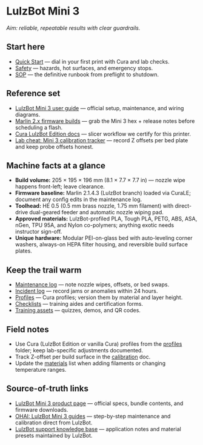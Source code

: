 # LulzBot Mini 3

_Aim: reliable, repeatable results with clear guardrails._

## Start here
- [Quick Start](./quickstart.md) — dial in your first print with Cura and lab checks.
- [Safety](./safety.md) — hazards, hot surfaces, and emergency stops.
- [SOP](./sop.md) — the definitive runbook from preflight to shutdown.

## Reference set
- [LulzBot Mini 3 user guide](https://download.lulzbot.com/Mini_3/documentation/LulzBot_Mini_3_User_Guide.pdf) — official setup, maintenance, and wiring diagrams.
- [Marlin 2.x firmware builds](https://download.lulzbot.com/Software/Marlin2/) — grab the Mini 3 hex + release notes before scheduling a flash.
- [Cura LulzBot Edition docs](https://www.lulzbot.com/learn/tutorials/cura-lulzbot-edition-user-manual) — slicer workflow we certify for this printer.
- [Lab cheat: Mini 3 calibration tracker](./calibration.md) — record Z offsets per bed plate and keep probe offsets honest.

## Machine facts at a glance
- **Build volume:** 205 × 195 × 196 mm (8.1 × 7.7 × 7.7 in) — nozzle wipe happens front-left; leave clearance.
- **Firmware baseline:** Marlin 2.1.4.3 (LulzBot branch) loaded via CuraLE; document any config edits in the maintenance log.
- **Toolhead:** HE 0.5 (0.5 mm brass nozzle, 1.75 mm filament) with direct-drive dual-geared feeder and automatic nozzle wiping pad.
- **Approved materials:** LulzBot-profiled PLA, Tough PLA, PETG, ABS, ASA, nGen, TPU 95A, and Nylon co-polymers; anything exotic needs instructor sign-off.
- **Unique hardware:** Modular PEI-on-glass bed with auto-leveling corner washers, always-on HEPA filter housing, and reversible build surface plates.

## Keep the trail warm
- [Maintenance log](./logs/maintenance-log.csv) — note nozzle wipes, offsets, or bed swaps.
- [Incident log](./logs/incident-log.csv) — record jams or anomalies within 24 hours.
- [Profiles](./profiles/) — Cura profiles; version them by material and layer height.
- [Checklists](./checklists/) — training aides and certification forms.
- [Training assets](./training/) — quizzes, demos, and QR codes.

## Field notes
- Use Cura (LulzBot Edition or vanilla Cura) profiles from the [profiles](./profiles/) folder; keep lab-specific adjustments documented.
- Track Z-offset per build surface in the [calibration](./calibration.md) doc.
- Update the [materials](./materials.md) list when adding filaments or changing temperature ranges.

## Source-of-truth links
- [LulzBot Mini 3 product page](https://www.lulzbot.com/products/lulzbot-mini-3) — official specs, bundle contents, and firmware downloads.
- [OHAI: LulzBot Mini 3 guides](https://ohai.lulzbot.com/project/lulzbot-mini-3/) — step-by-step maintenance and calibration direct from LulzBot.
- [LulzBot support knowledge base](https://www.lulzbot.com/learn/tutorials/lulzbot-mini-3) — application notes and material presets maintained by LulzBot.

